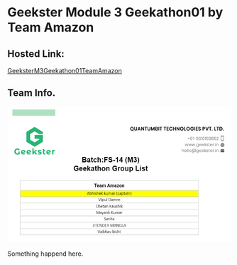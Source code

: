 # Geekster Module 3 Geekathon01 by Team Amazon

## Hosted Link:
[GeeksterM3Geekathon01TeamAmazon](https://alex21c.github.io/GeeksterM3Geekathon01TeamAmazon/)

## Team Info.
![](https://github.com/Alex21c/GeeksterM3Geekathon01TeamAmazon/blob/04b1bc9c935c73184a73a4f45dbe1ab903a7e4db/teamAmazon.png)


Something happend here.